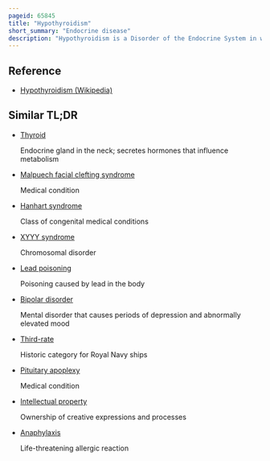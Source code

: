```yaml
---
pageid: 65845
title: "Hypothyroidism"
short_summary: "Endocrine disease"
description: "Hypothyroidism is a Disorder of the Endocrine System in which the Thyroid Gland does not produce enough Thyroid Hormones. It can cause a Number of Symptoms such as a poor Ability to tolerate cold a Feeling of tiredness Constipation slow Heart Rate Depression and Weight Gain. Sometimes there may be swelling in the Front of the Neck due to goitre. Untreated Hypothyroidism during Pregnancy can lead to delayed Growth and intellectual Development in the Baby or congenital iodine Deficiency Syndrome."
---
```


## Reference

- [Hypothyroidism (Wikipedia)](https://en.wikipedia.org/?curid=65845)

## Similar TL;DR

- [Thyroid](/tldr/en/thyroid)

  Endocrine gland in the neck; secretes hormones that influence metabolism

- [Malpuech facial clefting syndrome](/tldr/en/malpuech-facial-clefting-syndrome)

  Medical condition

- [Hanhart syndrome](/tldr/en/hanhart-syndrome)

  Class of congenital medical conditions

- [XYYY syndrome](/tldr/en/xyyy-syndrome)

  Chromosomal disorder

- [Lead poisoning](/tldr/en/lead-poisoning)

  Poisoning caused by lead in the body

- [Bipolar disorder](/tldr/en/bipolar-disorder)

  Mental disorder that causes periods of depression and abnormally elevated mood

- [Third-rate](/tldr/en/third-rate)

  Historic category for Royal Navy ships

- [Pituitary apoplexy](/tldr/en/pituitary-apoplexy)

  Medical condition

- [Intellectual property](/tldr/en/intellectual-property)

  Ownership of creative expressions and processes

- [Anaphylaxis](/tldr/en/anaphylaxis)

  Life-threatening allergic reaction
